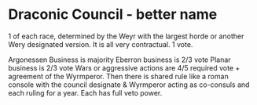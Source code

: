 # Draconic Council	- better name


1 of each race, determined by the Weyr with the largest horde or another Wery designated version. It is all very contractual. 1 vote.


Argonessen Business is majority
Eberron business is 2/3 vote
Planar business is 2/3 vote
Wars or aggressive actions are 4/5 required vote + agreement of the Wyrmperor. Then there is shared rule like a roman console with the council designate & Wyrmperor acting as co-consuls and each ruling for a year. Each has full veto power.
